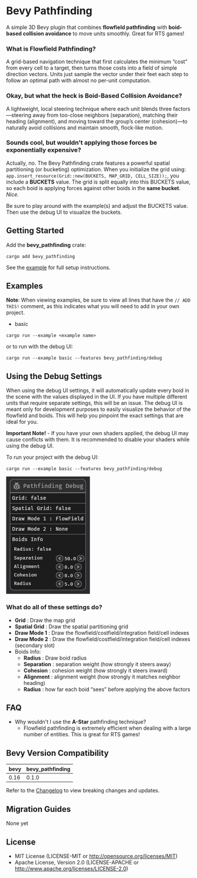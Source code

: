 # Bevy Pathfinding

A simple 3D Bevy plugin that combines **flowfield pathfinding** with **boid-based collision avoidance** to move units smoothly. Great for RTS games!

### What is **Flowfield Pathfinding**?

A grid-based navigation technique that first calculates the minimum “cost” from every cell to a target, then turns those costs into a field of simple direction vectors. Units just sample the vector under their feet each step to follow an optimal path with almost no per-unit computation.

### Okay, but what the heck is **Boid-Based Collision Avoidance**?

A lightweight, local steering technique where each unit blends three factors—steering away from too-close neighbors (separation), matching their heading (alignment), and moving toward the group’s center (cohesion)—to naturally avoid collisions and maintain smooth, flock-like motion.

### Sounds cool, but wouldn't applying those forces be exponentially expensive?

Actually, no. The Bevy Pathfinding crate features a powerful spatial partitioning (or bucketing) optimization. When you initialize the grid using: `app.insert_resource(Grid::new(BUCKETS, MAP_GRID, CELL_SIZE));`, you include a **BUCKETS** value. The grid is split equally into this BUCKETS value, so each boid is applying forces against other boids in the **same bucket**. *Nice.*

Be sure to play around with the example(s) and adjust the BUCKETS value. Then use the debug UI to visualize the buckets.

## Getting Started

Add the **bevy_pathfinding** crate:

```
cargo add bevy_pathfinding
```

See the [example](examples/basic.rs) for full setup instructions.

## Examples

**Note**: When viewing examples, be sure to view all lines that have the `// ADD THIS!` comment, as this indicates what you will need to add in your own project.

- basic

```
cargo run --example <example name>
```

or to run with the debug UI:

```
cargo run --example basic --features bevy_pathfinding/debug
```

## Using the Debug Settings

When using the debug UI settings, it will automatically update every boid in the scene with the values displayed in the UI. If you have multiple different units that require separate settings, this will be an issue. The debug UI is meant only for development purposes to easily visualize the behavior of the flowfield and boids. This will help you pinpoint the exact settings that are ideal for you.

**Important Note!** - If you have your own shaders applied, the debug UI may cause conflicts with them. It is recommended to disable your shaders while using the debug UI.

To run your project with the debug UI:

```
cargo run --example basic --features bevy_pathfinding/debug
```

![debug UI](assets/debug_ui.png)

### What do all of these settings do?

- **Grid** : Draw the map grid  
- **Spatial Grid** : Draw the spatial partitioning grid  
- **Draw Mode 1** : Draw the flowfield/costfield/integration field/cell indexes  
- **Draw Mode 2** : Draw the flowfield/costfield/integration field/cell indexes (secondary slot)  
- Boids Info:  
  - **Radius** : Draw boid radius  
  - **Separation** : separation weight (how strongly it steers away)  
  - **Cohesion** : cohesion weight (how strongly it steers inward)  
  - **Alignment** : alignment weight (how strongly it matches neighbor heading)  
  - **Radius** : how far each boid “sees” before applying the above factors  

## FAQ

- Why wouldn't I use the **A-Star** pathfinding technique?
  - Flowfield pathfinding is extremely efficient when dealing with a large number of entities. This is great for RTS games!

## Bevy Version Compatibility

| bevy | bevy_pathfinding |
| ---- | ---------------- |
| 0.16 | 0.1.0            |

Refer to the [Changelog](Changelog.md) to view breaking changes and updates.

## Migration Guides

None yet

## License

- MIT License (LICENSE-MIT or http://opensource.org/licenses/MIT)
- Apache License, Version 2.0 (LICENSE-APACHE or http://www.apache.org/licenses/LICENSE-2.0)